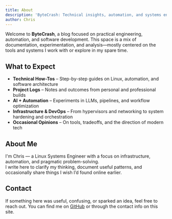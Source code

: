 ```yaml
---
title: About
description: 'ByteCrash: Technical insights, automation, and systems engineering'
author: Chris
---
```


Welcome to **ByteCrash**, a blog focused on practical engineering, automation, and software development. This space is a mix of documentation, experimentation, and analysis—mostly centered on the tools and systems I work with or explore in my spare time.

## What to Expect

- **Technical How-Tos** – Step-by-step guides on Linux, automation, and software architecture  
- **Project Logs** – Notes and outcomes from personal and professional builds  
- **AI + Automation** – Experiments in LLMs, pipelines, and workflow optimization  
- **Infrastructure & DevOps** – From hypervisors and networking to system hardening and orchestration  
- **Occasional Opinions** – On tools, tradeoffs, and the direction of modern tech

## About Me

I'm Chris — a Linux Systems Engineer with a focus on infrastructure, automation, and pragmatic problem-solving.  
I write here to clarify my thinking, document useful patterns, and occasionally share things I wish I’d found online earlier.

## Contact

If something here was useful, confusing, or sparked an idea, feel free to reach out. You can find me on [GitHub](https://github.com/chrimage) or through the contact info on this site.

